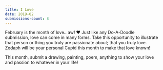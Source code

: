 ```yaml
---
title: I Love
date: 2019-02
submissions-count: 8
---
```

February is the month of love.. aw! ❤️ Just like any Do-A-Doodle submission, love can come in many forms. Take this opportunity to illustrate that person or thing you truly are passionate about; that you truly love. Zedaph will be your personal Cupid this month to make that love known!

This month, submit a drawing, painting, poem, anything to show your love and passion to whatever in your life!
